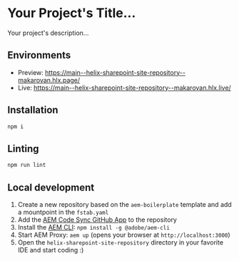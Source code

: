 # Your Project's Title...
Your project's description...

## Environments
- Preview: https://main--helix-sharepoint-site-repository--makarovan.hlx.page/
- Live: https://main--helix-sharepoint-site-repository--makarovan.hlx.live/

## Installation

```sh
npm i
```

## Linting

```sh
npm run lint
```

## Local development

1. Create a new repository based on the `aem-boilerplate` template and add a mountpoint in the `fstab.yaml`
1. Add the [AEM Code Sync GitHub App](https://github.com/apps/aem-code-sync) to the repository
1. Install the [AEM CLI](https://github.com/adobe/helix-cli): `npm install -g @adobe/aem-cli`
1. Start AEM Proxy: `aem up` (opens your browser at `http://localhost:3000`)
1. Open the `helix-sharepoint-site-repository` directory in your favorite IDE and start coding :)
